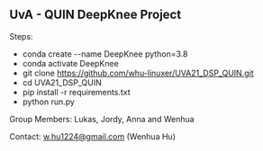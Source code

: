## UvA - QUIN DeepKnee Project

Steps:

- conda create --name DeepKnee python=3.8
- conda activate DeepKnee
- git clone https://github.com/whu-linuxer/UVA21_DSP_QUIN.git
- cd UVA21_DSP_QUIN
- pip install -r requirements.txt
- python run.py


Group Members: Lukas, Jordy, Anna and Wenhua

Contact: w.hu1224@gmail.com (Wenhua Hu)
